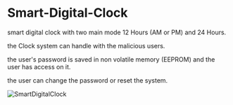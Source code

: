 # Smart-Digital-Clock

smart digital clock with two main mode 12 Hours (AM or PM) and 24 Hours.

the Clock system can handle with the malicious users.

the user's password is saved in non volatile memory (EEPROM) and the user has access on it.

the user can change the password or reset the system. 

![SmartDigitalClock](https://user-images.githubusercontent.com/114269455/222226678-1dad6e13-0ef8-4d3e-a57f-c2e3d9b65598.PNG)

